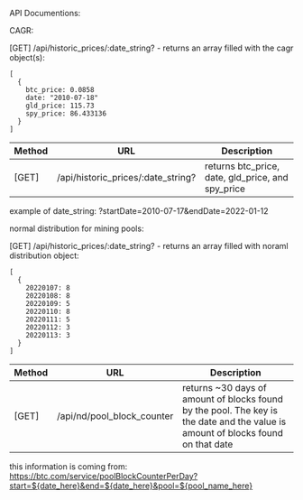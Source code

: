 API Documentions:

CAGR:

[GET] /api/historic_prices/:date_string? - returns an array filled with the cagr object(s):

```
[
  {
    btc_price: 0.0858
    date: "2010-07-18"
    gld_price: 115.73
    spy_price: 86.433136
  }
]
```

| Method | URL                                | Description                                       |
| ------ | ---------------------------------- | ------------------------------------------------- |
| [GET]  | /api/historic_prices/:date_string? | returns btc_price, date, gld_price, and spy_price |

example of date_string: ?startDate=2010-07-17&endDate=2022-01-12

normal distribution for mining pools:

[GET] /api/historic_prices/:date_string? - returns an array filled with noraml distribution object:

```
[
  {
    20220107: 8
    20220108: 8
    20220109: 5
    20220110: 8
    20220111: 5
    20220112: 3
    20220113: 3
  }
]
```

| Method | URL                        | Description                                                                                                                      |
| ------ | -------------------------- | -------------------------------------------------------------------------------------------------------------------------------- |
| [GET]  | /api/nd/pool_block_counter | returns ~30 days of amount of blocks found by the pool. The key is the date and the value is amount of blocks found on that date |

this information is coming from:
https://btc.com/service/poolBlockCounterPerDay?start=${date_here}&end=${date_here}&pool=${pool_name_here}

